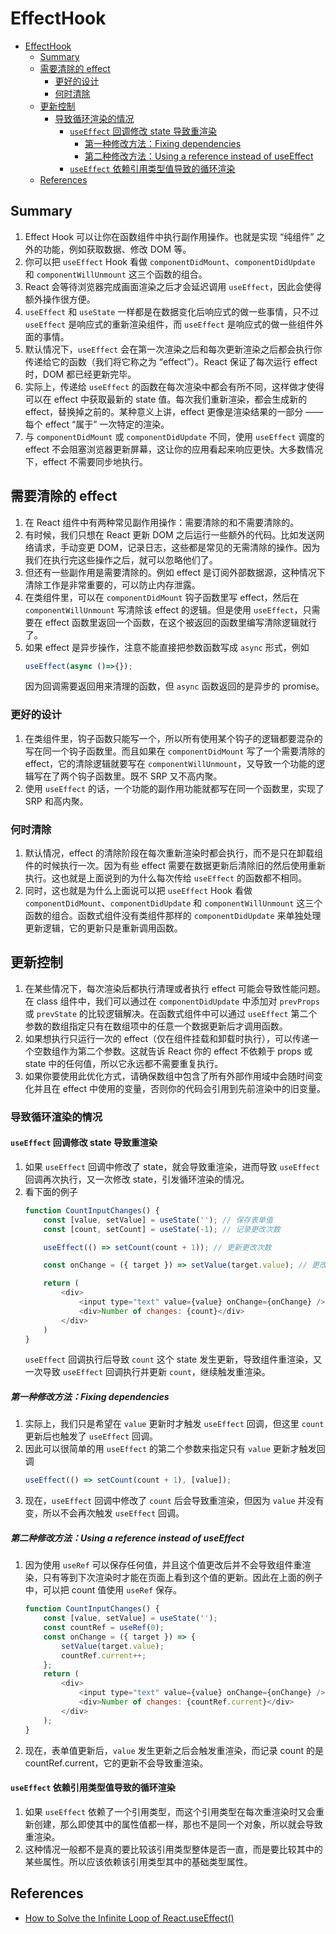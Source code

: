 # EffectHook


<!-- TOC -->

- [EffectHook](#effecthook)
    - [Summary](#summary)
    - [需要清除的 effect](#需要清除的-effect)
        - [更好的设计](#更好的设计)
        - [何时清除](#何时清除)
    - [更新控制](#更新控制)
        - [导致循环渲染的情况](#导致循环渲染的情况)
            - [`useEffect` 回调修改 state 导致重渲染](#useeffect-回调修改-state-导致重渲染)
                - [第一种修改方法：Fixing dependencies](#第一种修改方法fixing-dependencies)
                - [第二种修改方法：Using a reference instead of useEffect](#第二种修改方法using-a-reference-instead-of-useeffect)
            - [`useEffect` 依赖引用类型值导致的循环渲染](#useeffect-依赖引用类型值导致的循环渲染)
    - [References](#references)

<!-- /TOC -->


## Summary
1. Effect Hook 可以让你在函数组件中执行副作用操作。也就是实现 “纯组件” 之外的功能，例如获取数据、修改 DOM 等。
2. 你可以把 `useEffect` Hook 看做 `componentDidMount`、`componentDidUpdate` 和 `componentWillUnmount` 这三个函数的组合。
4. React 会等待浏览器完成画面渲染之后才会延迟调用 `useEffect`，因此会使得额外操作很方便。
5. `useEffect` 和 `useState` 一样都是在数据变化后响应式的做一些事情，只不过 `useEffect` 是响应式的重新渲染组件，而 `useEffect` 是响应式的做一些组件外面的事情。
6. 默认情况下，`useEffect` 会在第一次渲染之后和每次更新渲染之后都会执行你传递给它的函数（我们将它称之为 “effect”）。React 保证了每次运行 effect 时，DOM 都已经更新完毕。
7. 实际上，传递给 `useEffect` 的函数在每次渲染中都会有所不同，这样做才使得可以在 effect 中获取最新的 state 值。每次我们重新渲染，都会生成新的 effect，替换掉之前的。某种意义上讲，effect 更像是渲染结果的一部分 —— 每个 effect “属于” 一次特定的渲染。
8. 与 `componentDidMount` 或 `componentDidUpdate` 不同，使用 `useEffect` 调度的 effect 不会阻塞浏览器更新屏幕，这让你的应用看起来响应更快。大多数情况下，effect 不需要同步地执行。


## 需要清除的 effect
1. 在 React 组件中有两种常见副作用操作：需要清除的和不需要清除的。
2. 有时候，我们只想在 React 更新 DOM 之后运行一些额外的代码。比如发送网络请求，手动变更 DOM，记录日志，这些都是常见的无需清除的操作。因为我们在执行完这些操作之后，就可以忽略他们了。
3. 但还有一些副作用是需要清除的。例如 effect 是订阅外部数据源，这种情况下清除工作是非常重要的，可以防止内存泄露。
4. 在类组件里，可以在 `componentDidMount` 钩子函数里写 effect，然后在 `componentWillUnmount` 写清除该 effect 的逻辑。但是使用 `useEffect`，只需要在 effect 函数里返回一个函数，在这个被返回的函数里编写清除逻辑就行了。
5. 如果 effect 是异步操作，注意不能直接把参数函数写成 `async` 形式，例如
    ```js
    useEffect(async ()=>{});
    ```
    因为回调需要返回用来清理的函数，但 `async` 函数返回的是异步的 promise。
    
### 更好的设计
1. 在类组件里，钩子函数只能写一个，所以所有使用某个钩子的逻辑都要混杂的写在同一个钩子函数里。而且如果在 `componentDidMount` 写了一个需要清除的 effect，它的清除逻辑就要写在 `componentWillUnmount`，又导致一个功能的逻辑写在了两个钩子函数里。既不 SRP 又不高内聚。
2. 使用 `useEffect` 的话，一个功能的副作用功能就都写在同一个函数里，实现了 SRP 和高内聚。

### 何时清除
1. 默认情况，effect 的清除阶段在每次重新渲染时都会执行，而不是只在卸载组件的时候执行一次。因为有些 effect 需要在数据更新后清除旧的然后使用重新执行。这也就是上面说到的为什么每次传给 `useEffect` 的函数都不相同。
2. 同时，这也就是为什么上面说可以把 `useEffect` Hook 看做 `componentDidMount`、`componentDidUpdate` 和 `componentWillUnmount` 这三个函数的组合。函数式组件没有类组件那样的 `componentDidUpdate` 来单独处理更新逻辑，它的更新只是重新调用函数。


## 更新控制
1. 在某些情况下，每次渲染后都执行清理或者执行 effect 可能会导致性能问题。在 class 组件中，我们可以通过在 `componentDidUpdate` 中添加对 `prevProps` 或 `prevState` 的比较逻辑解决。在函数式组件中可以通过 `useEffect` 第二个参数的数组指定只有在数组项中的任意一个数据更新后才调用函数。
2. 如果想执行只运行一次的 effect（仅在组件挂载和卸载时执行），可以传递一个空数组作为第二个参数。这就告诉 React 你的 effect 不依赖于 props 或 state 中的任何值，所以它永远都不需要重复执行。
3. 如果你要使用此优化方式，请确保数组中包含了所有外部作用域中会随时间变化并且在 effect 中使用的变量，否则你的代码会引用到先前渲染中的旧变量。

### 导致循环渲染的情况
#### `useEffect` 回调修改 state 导致重渲染
1. 如果 `useEffect` 回调中修改了 state，就会导致重渲染，进而导致 `useEffect` 回调再次执行，又一次修改 state，引发循环渲染的情况。
2. 看下面的例子
    ```js
    function CountInputChanges() {
        const [value, setValue] = useState(''); // 保存表单值
        const [count, setCount] = useState(-1); // 记录更改次数

        useEffect(() => setCount(count + 1)); // 更新更改次数

        const onChange = ({ target }) => setValue(target.value); // 更改表单值

        return (
            <div>
                <input type="text" value={value} onChange={onChange} />
                <div>Number of changes: {count}</div>
            </div>
        )
    }
    ```
    `useEffect` 回调执行后导致 `count` 这个 state 发生更新，导致组件重渲染，又一次导致 `useEffect` 回调执行并更新 `count`，继续触发重渲染。

##### 第一种修改方法：Fixing dependencies
1. 实际上，我们只是希望在 `value` 更新时才触发 `useEffect` 回调，但这里 `count` 更新后也触发了 `useEffect` 回调。
2. 因此可以很简单的用 `useEffect` 的第二个参数来指定只有 `value` 更新才触发回调
    ```js
    useEffect(() => setCount(count + 1), [value]);
    ```
3. 现在，`useEffect` 回调中修改了 `count` 后会导致重渲染，但因为 `value` 并没有变，所以不会再次触发 `useEffect` 回调。

##### 第二种修改方法：Using a reference instead of useEffect
1. 因为使用 `useRef` 可以保存任何值，并且这个值更改后并不会导致组件重渲染，只有等到下次渲染时才能在页面上看到这个值的更新。因此在上面的例子中，可以把 count 值使用  `useRef` 保存。
    ```js
    function CountInputChanges() {
        const [value, setValue] = useState('');
        const countRef = useRef(0);
        const onChange = ({ target }) => {
            setValue(target.value);
            countRef.current++;
        };
        return (
            <div>
                <input type="text" value={value} onChange={onChange} />
                <div>Number of changes: {countRef.current}</div>
            </div>
        );
    }
    ```
2. 现在，表单值更新后，`value` 发生更新之后会触发重渲染，而记录 count 的是 countRef.current，它的更新不会导致重渲染。

#### `useEffect` 依赖引用类型值导致的循环渲染
1. 如果 `useEffect` 依赖了一个引用类型，而这个引用类型在每次重渲染时又会重新创建，那么即使其中的属性值都一样，那也不是同一个对象，所以就会导致重渲染。
2. 这种情况一般都不是真的要比较该引用类型整体是否一直，而是要比较其中的某些属性。所以应该依赖该引用类型其中的基础类型属性。


## References
* [How to Solve the Infinite Loop of React.useEffect()](https://dmitripavlutin.com/react-useeffect-infinite-loop/)